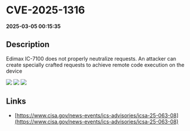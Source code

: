 # CVE-2025-1316

**2025-03-05 00:15:35**

## Description
Edimax IC-7100 does not properly neutralize requests. An attacker can create specially crafted requests to achieve remote code execution on the device

![](https://img.shields.io/static/v1?label=Score&message=9.3&color=red)
![](https://img.shields.io/static/v1?label=Severity&message=CRITICAL&color=red)
![](https://img.shields.io/static/v1?label=CWE&message=RCE&color=green)

## Links
- [https://www.cisa.gov/news-events/ics-advisories/icsa-25-063-08](https://www.cisa.gov/news-events/ics-advisories/icsa-25-063-08)
